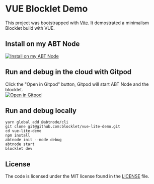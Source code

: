 # VUE Blocklet Demo

This project was bootstrapped with [Vite](https://github.com/vitejs/vite). It demostrated a minimalism Blocklet build with VUE.

## Install on my ABT Node

[![Install on my ABT Node](https://raw.githubusercontent.com/blocklet/development-guide/main/assets/install_on_abtnode.svg)](https://install.arcblock.io/?action=blocklet-install&meta_url=https%3A%2F%2Fgithub.com%2Fblocklet%2Fvue-vite-demo%2Freleases%2Fdownload%2Fv0.1.5%2Fblocklet.json)

## Run and debug in the cloud with Gitpod

Click the "Open in Gitpod" button, Gitpod will start ABT Node and the blocklet.<br>[![Open in Gitpod](https://gitpod.io/button/open-in-gitpod.svg)](https://gitpod.io/#https://github.com/blocklet/vue-vite-demo)

## Run and debug locally

```shell
yarn global add @abtnode/cli
git clone git@github.com:blocklet/vue-lite-demo.git
cd vue-lite-demo
npm install
abtnode init --mode debug
abtnode start
blocklet dev
```

## License

The code is licensed under the MIT license found in the
[LICENSE](LICENSE) file.
